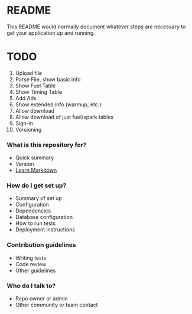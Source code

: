 # README #

This README would normally document whatever steps are necessary to get your application up and running.

# TODO #
1. Upload file
1.  Parse File, show basic info
1. Show Fuel Table
1. Show Timing Table
1. Add Ads
1. Show extended info (warmup, etc.)
1. Allow download
1. Allow download of just fuel/spark tables
1. Sign-in
2. Versioning

### What is this repository for? ###

* Quick summary
* Version
* [Learn Markdown](https://bitbucket.org/tutorials/markdowndemo)

### How do I get set up? ###

* Summary of set up
* Configuration
* Dependencies
* Database configuration
* How to run tests
* Deployment instructions

### Contribution guidelines ###

* Writing tests
* Code review
* Other guidelines

### Who do I talk to? ###

* Repo owner or admin
* Other community or team contact